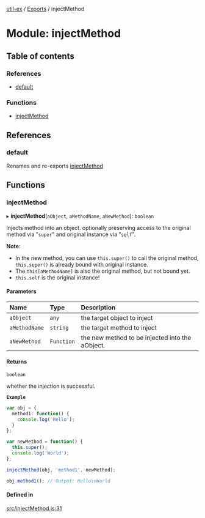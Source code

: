 [util-ex](../README.md) / [Exports](../modules.md) / injectMethod

# Module: injectMethod

## Table of contents

### References

- [default](injectMethod.md#default)

### Functions

- [injectMethod](injectMethod.md#injectmethod)

## References

### default

Renames and re-exports [injectMethod](injectMethod.md#injectmethod)

## Functions

### injectMethod

▸ **injectMethod**(`aObject`, `aMethodName`, `aNewMethod`): `boolean`

Injects method into an object. optionally preserving access to the original method via "`super`" and original instance via "`self`".

**Note**:

* In the new method, you can use `this.super()` to call the original method, `this.super()` is already bound with original instance.
* The `this[aMethodName]` is also the original method, but not bound yet.
* `this.self` is the original instance!

#### Parameters

| Name | Type | Description |
| :------ | :------ | :------ |
| `aObject` | `any` | the target object to inject |
| `aMethodName` | `string` | the target method to inject |
| `aNewMethod` | `Function` | the new method to be injected into the aObject. |

#### Returns

`boolean`

whether the injection is successful.

**`Example`**

```ts
var obj = {
  method1: function() {
    console.log('Hello');
  }
};

var newMethod = function() {
  this.super();
  console.log('World');
};

injectMethod(obj, 'method1', newMethod);

obj.method1(); // Output: Hello\nWorld
```

#### Defined in

[src/injectMethod.js:31](https://github.com/snowyu/util-ex.js/blob/fac65b1/src/injectMethod.js#L31)
